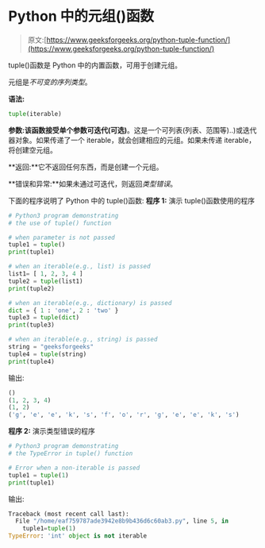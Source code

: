 # Python 中的元组()函数

> 原文:[https://www.geeksforgeeks.org/python-tuple-function/](https://www.geeksforgeeks.org/python-tuple-function/)

tuple()函数是 Python 中的内置函数，可用于创建元组。

元组是*不可变的序列类型*。

**语法:**

```py
tuple(iterable)  

```

**参数:**该函数接受单个参数**可迭代(可选)**。这是一个可列表(列表、范围等)..)或迭代器对象。如果传递了一个 iterable，就会创建相应的元组。如果未传递 iterable，将创建空元组。

**返回:**它不返回任何东西，而是创建一个元组。

**错误和异常:**如果未通过可迭代，则返回*类型错误*。

下面的程序说明了 Python 中的 tuple()函数:
**程序 1:** 演示 tuple()函数使用的程序

```py
# Python3 program demonstrating
# the use of tuple() function

# when parameter is not passed
tuple1 = tuple()
print(tuple1)

# when an iterable(e.g., list) is passed
list1= [ 1, 2, 3, 4 ] 
tuple2 = tuple(list1)
print(tuple2)

# when an iterable(e.g., dictionary) is passed
dict = { 1 : 'one', 2 : 'two' } 
tuple3 = tuple(dict)
print(tuple3)

# when an iterable(e.g., string) is passed
string = "geeksforgeeks" 
tuple4 = tuple(string)
print(tuple4)
```

输出:

```py
()
(1, 2, 3, 4)
(1, 2)
('g', 'e', 'e', 'k', 's', 'f', 'o', 'r', 'g', 'e', 'e', 'k', 's')

```

**程序 2:** 演示类型错误的程序

```py
# Python3 program demonstrating 
# the TypeError in tuple() function

# Error when a non-iterable is passed
tuple1 = tuple(1) 
print(tuple1)
```

输出:

```py
Traceback (most recent call last):
  File "/home/eaf759787ade3942e8b9b436d6c60ab3.py", line 5, in 
    tuple1=tuple(1) 
TypeError: 'int' object is not iterable
```